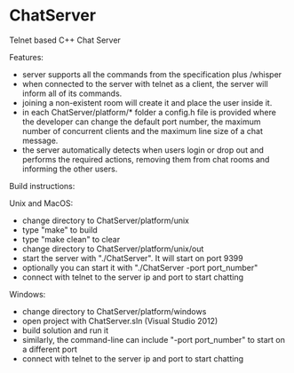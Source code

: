 # ChatServer
Telnet based C++ Chat Server

Features:
- server supports all the commands from the specification plus /whisper
- when connected to the server with telnet as a client, the server will inform all of its commands.
- joining a non-existent room will create it and place the user inside it.
- in each ChatServer/platform/* folder a config.h file is provided where the developer can change the default port number, the maximum number of concurrent clients and the maximum line size of a chat message.
- the server automatically detects when users login or drop out and performs the required actions, removing them from chat rooms and informing the other users.

Build instructions:

Unix and MacOS:
- change directory to ChatServer/platform/unix
- type "make" to build
- type "make clean" to clear
- change directory to ChatServer/platform/unix/out
- start the server with "./ChatServer". It will start on port 9399
- optionally you can start it with "./ChatServer -port port_number"
- connect with telnet to the server ip and port to start chatting

Windows:
- change directory to ChatServer/platform/windows
- open project with ChatServer.sln (Visual Studio 2012)
- build solution and run it
- similarly, the command-line can include "-port port_number" to start on a different port
- connect with telnet to the server ip and port to start chatting

